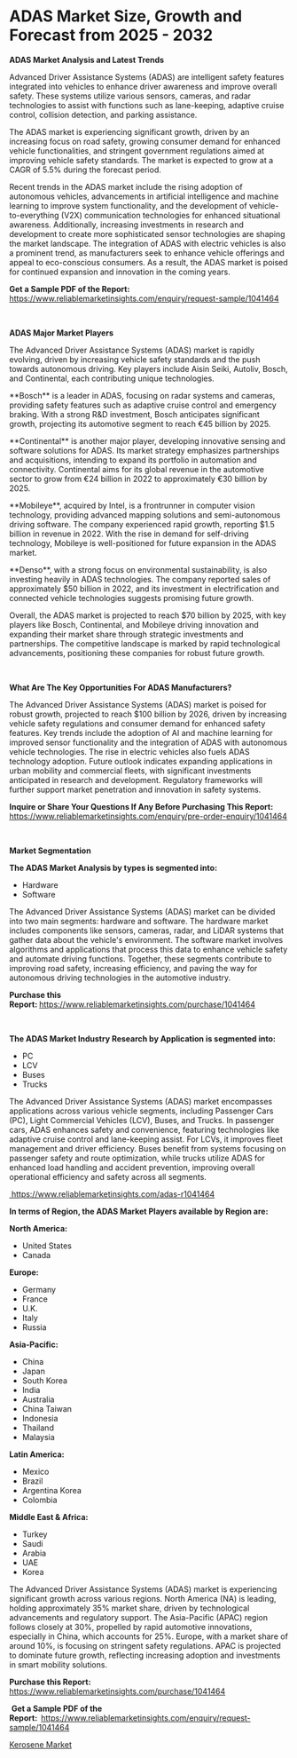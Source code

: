 <p><h1>ADAS Market Size, Growth and Forecast from 2025 - 2032</h1></p><p><strong>ADAS Market Analysis and Latest Trends</strong></p>
<p><p>Advanced Driver Assistance Systems (ADAS) are intelligent safety features integrated into vehicles to enhance driver awareness and improve overall safety. These systems utilize various sensors, cameras, and radar technologies to assist with functions such as lane-keeping, adaptive cruise control, collision detection, and parking assistance. </p><p>The ADAS market is experiencing significant growth, driven by an increasing focus on road safety, growing consumer demand for enhanced vehicle functionalities, and stringent government regulations aimed at improving vehicle safety standards. The market is expected to grow at a CAGR of 5.5% during the forecast period. </p><p>Recent trends in the ADAS market include the rising adoption of autonomous vehicles, advancements in artificial intelligence and machine learning to improve system functionality, and the development of vehicle-to-everything (V2X) communication technologies for enhanced situational awareness. Additionally, increasing investments in research and development to create more sophisticated sensor technologies are shaping the market landscape. The integration of ADAS with electric vehicles is also a prominent trend, as manufacturers seek to enhance vehicle offerings and appeal to eco-conscious consumers. As a result, the ADAS market is poised for continued expansion and innovation in the coming years.</p></p>
<p><strong>Get a Sample PDF of the Report:&nbsp;</strong> <a href="https://www.reliablemarketinsights.com/enquiry/request-sample/1041464?utm_campaign=2529&utm_medium=2&utm_source=Github&utm_content=ia&utm_term=06032025&utm_id=adas">https://www.reliablemarketinsights.com/enquiry/request-sample/1041464</a></p>
<p>&nbsp;</p>
<p><strong>ADAS Major Market Players</strong></p>
<p><p>The Advanced Driver Assistance Systems (ADAS) market is rapidly evolving, driven by increasing vehicle safety standards and the push towards autonomous driving. Key players include Aisin Seiki, Autoliv, Bosch, and Continental, each contributing unique technologies.</p><p>**Bosch** is a leader in ADAS, focusing on radar systems and cameras, providing safety features such as adaptive cruise control and emergency braking. With a strong R&D investment, Bosch anticipates significant growth, projecting its automotive segment to reach €45 billion by 2025.</p><p>**Continental** is another major player, developing innovative sensing and software solutions for ADAS. Its market strategy emphasizes partnerships and acquisitions, intending to expand its portfolio in automation and connectivity. Continental aims for its global revenue in the automotive sector to grow from €24 billion in 2022 to approximately €30 billion by 2025.</p><p>**Mobileye**, acquired by Intel, is a frontrunner in computer vision technology, providing advanced mapping solutions and semi-autonomous driving software. The company experienced rapid growth, reporting $1.5 billion in revenue in 2022. With the rise in demand for self-driving technology, Mobileye is well-positioned for future expansion in the ADAS market.</p><p>**Denso**, with a strong focus on environmental sustainability, is also investing heavily in ADAS technologies. The company reported sales of approximately $50 billion in 2022, and its investment in electrification and connected vehicle technologies suggests promising future growth.</p><p>Overall, the ADAS market is projected to reach $70 billion by 2025, with key players like Bosch, Continental, and Mobileye driving innovation and expanding their market share through strategic investments and partnerships. The competitive landscape is marked by rapid technological advancements, positioning these companies for robust future growth.</p></p>
<p>&nbsp;</p>
<p><strong>What Are The Key Opportunities For ADAS Manufacturers?</strong></p>
<p><p>The Advanced Driver Assistance Systems (ADAS) market is poised for robust growth, projected to reach $100 billion by 2026, driven by increasing vehicle safety regulations and consumer demand for enhanced safety features. Key trends include the adoption of AI and machine learning for improved sensor functionality and the integration of ADAS with autonomous vehicle technologies. The rise in electric vehicles also fuels ADAS technology adoption. Future outlook indicates expanding applications in urban mobility and commercial fleets, with significant investments anticipated in research and development. Regulatory frameworks will further support market penetration and innovation in safety systems.</p></p>
<p><strong>Inquire or Share Your Questions If Any Before Purchasing This Report:</strong> <a href="https://www.reliablemarketinsights.com/enquiry/pre-order-enquiry/1041464?utm_campaign=2529&utm_medium=2&utm_source=Github&utm_content=ia&utm_term=06032025&utm_id=adas">https://www.reliablemarketinsights.com/enquiry/pre-order-enquiry/1041464</a></p>
<p>&nbsp;</p>
<p><strong>Market Segmentation</strong></p>
<p><strong>The ADAS Market Analysis by types is segmented into:</strong></p>
<p><ul><li>Hardware</li><li>Software</li></ul></p>
<p><p>The Advanced Driver Assistance Systems (ADAS) market can be divided into two main segments: hardware and software. The hardware market includes components like sensors, cameras, radar, and LiDAR systems that gather data about the vehicle's environment. The software market involves algorithms and applications that process this data to enhance vehicle safety and automate driving functions. Together, these segments contribute to improving road safety, increasing efficiency, and paving the way for autonomous driving technologies in the automotive industry.</p></p>
<p><strong>Purchase this Report:&nbsp;</strong><a href="https://www.reliablemarketinsights.com/purchase/1041464?utm_campaign=2529&utm_medium=2&utm_source=Github&utm_content=ia&utm_term=06032025&utm_id=adas">https://www.reliablemarketinsights.com/purchase/1041464</a></p>
<p>&nbsp;</p>
<p><strong>The ADAS Market Industry Research by Application is segmented into:</strong></p>
<p><ul><li>PC</li><li>LCV</li><li>Buses</li><li>Trucks</li></ul></p>
<p><p>The Advanced Driver Assistance Systems (ADAS) market encompasses applications across various vehicle segments, including Passenger Cars (PC), Light Commercial Vehicles (LCV), Buses, and Trucks. In passenger cars, ADAS enhances safety and convenience, featuring technologies like adaptive cruise control and lane-keeping assist. For LCVs, it improves fleet management and driver efficiency. Buses benefit from systems focusing on passenger safety and route optimization, while trucks utilize ADAS for enhanced load handling and accident prevention, improving overall operational efficiency and safety across all segments.</p></p>
<p><a href="https://www.reliablemarketinsights.com/adas-r1041464?utm_campaign=2529&utm_medium=2&utm_source=Github&utm_content=ia&utm_term=06032025&utm_id=adas">&nbsp;https://www.reliablemarketinsights.com/adas-r1041464</a></p>
<p><strong>In terms of Region, the ADAS Market Players available by Region are:</strong></p>
<p>
    <p> <strong> North America: </strong>
        <ul>
            <li>United States</li>
            <li>Canada</li>
        </ul>
        </p> 
    <p> <strong> Europe: </strong>
        <ul>
            <li>Germany</li>
            <li>France</li>
            <li>U.K.</li>
            <li>Italy</li>
            <li>Russia</li>
        </ul>
        </p> 
    <p> <strong> Asia-Pacific: </strong>
        <ul>
            <li>China</li>
            <li>Japan</li>
            <li>South Korea</li>
            <li>India</li>
            <li>Australia</li>
            <li>China Taiwan</li>
            <li>Indonesia</li>
            <li>Thailand</li>
            <li>Malaysia</li>
        </ul>
        </p> 
    <p> <strong> Latin America: </strong>
        <ul>
            <li>Mexico</li>
            <li>Brazil</li>
            <li>Argentina Korea</li>
            <li>Colombia</li>
        </ul>
        </p> 
    <p> <strong> Middle East & Africa: </strong>
        <ul>
            <li>Turkey</li>
            <li>Saudi</li>
            <li>Arabia</li>
            <li>UAE</li>
            <li>Korea</li>
        </ul>
    </p>
    </p>
<p><p>The Advanced Driver Assistance Systems (ADAS) market is experiencing significant growth across various regions. North America (NA) is leading, holding approximately 35% market share, driven by technological advancements and regulatory support. The Asia-Pacific (APAC) region follows closely at 30%, propelled by rapid automotive innovations, especially in China, which accounts for 25%. Europe, with a market share of around 10%, is focusing on stringent safety regulations. APAC is projected to dominate future growth, reflecting increasing adoption and investments in smart mobility solutions.</p></p>
<p><strong>Purchase this Report: </strong><a href="https://www.reliablemarketinsights.com/purchase/1041464?utm_campaign=2529&utm_medium=2&utm_source=Github&utm_content=ia&utm_term=06032025&utm_id=adas">https://www.reliablemarketinsights.com/purchase/1041464</a></p>
<p>&nbsp;<strong>Get a Sample PDF of the Report:&nbsp;&nbsp;</strong><a href="https://www.reliablemarketinsights.com/enquiry/request-sample/1041464?utm_campaign=2529&utm_medium=2&utm_source=Github&utm_content=ia&utm_term=06032025&utm_id=adas">https://www.reliablemarketinsights.com/enquiry/request-sample/1041464</a></p>
<p><strong></strong></p>
<p><p><a href="https://github.com/hartsockdonnette82/Market-Research-Report-List-1/blob/main/kerosene-market.md?utm_campaign=2529&utm_medium=2&utm_source=Github&utm_content=ia&utm_term=06032025&utm_id=adas">Kerosene Market</a></p></p>